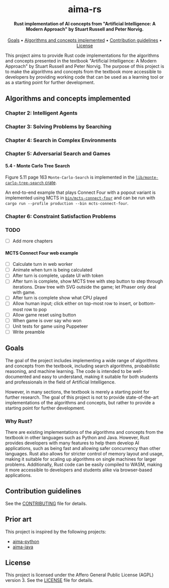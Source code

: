 <h1 align="center">
  aima-rs
</h1>

<h4 align="center">Rust implementation of AI concepts from "Artificial Intelligence: A Modern Approach" by Stuart Russell and Peter Norvig.</h4>

<p align="center">
  <a href="#goals">Goals</a> •
  <a href="#algorithms-and-concepts-implements">Algorithms and concepts implemented</a> •
  <a href="#contribution-guidelines">Contribution guidelines</a> •
  <a href="#license">License</a>
</p>

This project aims to provide Rust code implementations for the algorithms and
concepts presented in the textbook "Artificial Intelligence: A Modern Approach"
by Stuart Russell and Peter Norvig. The purpose of this project is to make the
algorithms and concepts from the textbook more accessible to developers by
providing working code that can be used as a learning tool or as a starting
point for further development.

## Algorithms and concepts implemented

### Chapter 2: Intelligent Agents

### Chapter 3: Solving Problems by Searching

### Chapter 4: Search in Complex Environments

### Chapter 5: Adversarial Search and Games

#### 5.4 - Monte Carlo Tree Search

Figure 5.11 page 163 `Monte-Carlo-Search` is implemented in the
[`lib/monte-carlo-tree-search`
crate](https://github.com/asimihsan/aima-rs/blob/main/src/lib/monte-carlo-tree-search/src/lib.rs).

An end-to-end example that plays Connect Four with a popout variant is
implemented using MCTS in
[`bin/mcts-connect-four`](https://github.com/asimihsan/aima-rs/blob/main/src/bin/mcts-connect-four/src/main.rs)
and can be run with `cargo run --profile production --bin mcts-connect-four`.

### Chapter 6: Constraint Satisfaction Problems

### TODO

- [ ] Add more chapters

#### MCTS Connect Four web example

- [ ] Calculate turn in web worker
- [ ] Animate when turn is being calculated
- [ ] After turn is complete, update UI with token
- [ ] After turn is complete, show MCTS tree with step button to step through iterations. Draw tree with SVG outside
  the game; let Phaser only deal with game.
- [ ] After turn is complete show what CPU played
- [ ] Allow human input; click either on top-most row to insert, or bottom-most row to pop
- [ ] Allow game reset using button
- [ ] When game is over say who won
- [ ] Unit tests for game using Puppeteer
- [ ] Write preamble

## Goals

The goal of the project includes implementing a wide range of algorithms and
concepts from the textbook, including search algorithms, probabilistic
reasoning, and machine learning. The code is intended to be well-documented and
easy to understand, making it suitable for both students and professionals in
the field of Artificial Intelligence.

However, in many sections, the textbook is merely a starting point for further
research. The goal of this project is not to provide state-of-the-art
implementations of the algorithms and concepts, but rather to provide a starting
point for further development.

### Why Rust?

There are existing implementations of the algorithms and concepts from the
textbook in other languages such as Python and Java. However, Rust provides
developers with many features to help them develop AI applications, such as
being fast and allowing safer concurrency than other languages. Rust also allows
for stricter control of memory layout and usage, making it suitable for scaling
up algorithms on single machines for larger problems. Additionally, Rust code
can be easily compiled to WASM, making it more accessible to developers and
students alike via browser-based applications.

## Contribution guidelines

See the [CONTRIBUTING](CONTRIBUTING.md) file for details.

## Prior art

This project is inspired by the following projects:

- [aima-python](https://github.com/aimacode/aima-python)
- [aima-java](https://github.com/aimacode/aima-java)

## License

This project is licensed under the Affero General Public License (AGPL) version
3. See the [LICENSE](LICENSE) file for details.
